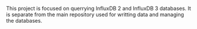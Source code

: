 This project is focused on querrying InfluxDB 2 and InfluxDB 3 databases. It is separate from the main repository used for writting data and managing the databases.